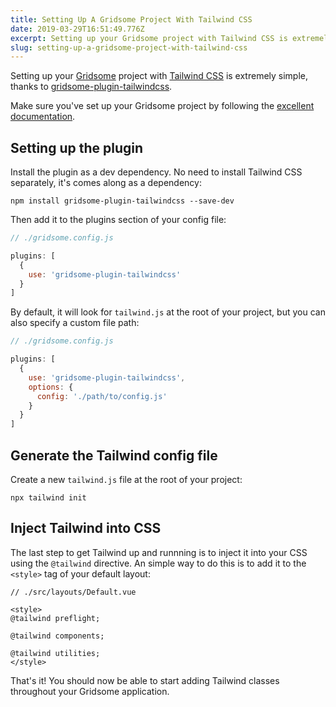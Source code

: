 ```yaml
---
title: Setting Up A Gridsome Project With Tailwind CSS
date: 2019-03-29T16:51:49.776Z
excerpt: Setting up your Gridsome project with Tailwind CSS is extremely simple, thanks to gridsome-plugin-tailwindcss.
slug: setting-up-a-gridsome-project-with-tailwind-css
---
```


Setting up your [Gridsome](https://gridsome.org/) project with [Tailwind CSS](https://tailwindcss.com) is extremely simple, thanks to [gridsome-plugin-tailwindcss](https://gridsome.org/plugins/gridsome-plugin-tailwindcss).

Make sure you've set up your Gridsome project by following the [excellent documentation](https://gridsome.org/docs/).

## Setting up the plugin

Install the plugin as a dev dependency. No need to install Tailwind CSS separately, it's comes along as a dependency:

```
npm install gridsome-plugin-tailwindcss --save-dev
```

Then add it to the plugins section of your config file:

```js
// ./gridsome.config.js

plugins: [
  {
    use: 'gridsome-plugin-tailwindcss'
  }
]
```

By default, it will look for `tailwind.js` at the root of your project, but you can also specify a custom file path:

```js
// ./gridsome.config.js

plugins: [
  {
    use: 'gridsome-plugin-tailwindcss',
    options: {
      config: './path/to/config.js'
    }
  }
]
```

## Generate the Tailwind config file

Create a new `tailwind.js` file at the root of your project:

```
npx tailwind init
```

## Inject Tailwind into CSS

The last step to get Tailwind up and runnning is to inject it into your CSS using the `@tailwind` directive. An simple way to do this is to add it to the `<style>` tag of your default layout:

```
// ./src/layouts/Default.vue

<style>
@tailwind preflight;

@tailwind components;

@tailwind utilities;
</style>
```

That's it! You should now be able to start adding Tailwind classes throughout your Gridsome application.